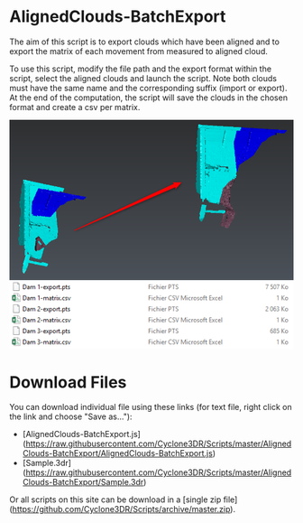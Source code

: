 # AlignedClouds-BatchExport

The aim of this script is to export clouds which have been aligned and to export the matrix of each movement from measured to aligned cloud.

To use this script, modify the file path and the export format within the script, select the aligned clouds and launch the script. Note both clouds must have the same name and the corresponding suffix (import or export). 
At the end of the computation, the script will save the clouds in the chosen format and create a csv per matrix.

![alt text](https://raw.githubusercontent.com/Cyclone3DR/Scripts/master/AlignedClouds-BatchExport/ScreenShot1.png "screenshot1")
![alt text](https://raw.githubusercontent.com/Cyclone3DR/Scripts/master/AlignedClouds-BatchExport/ScreenShot2.png "screenshot2")

# Download Files

You can download individual file using these links (for text file, right click on the link and choose "Save as..."):

- [AlignedClouds-BatchExport.js] (https://raw.githubusercontent.com/Cyclone3DR/Scripts/master/AlignedClouds-BatchExport/AlignedClouds-BatchExport.js)
- [Sample.3dr] (https://raw.githubusercontent.com/Cyclone3DR/Scripts/master/AlignedClouds-BatchExport/Sample.3dr)

Or all scripts on this site can be download in a [single zip file] (https://github.com/Cyclone3DR/Scripts/archive/master.zip).